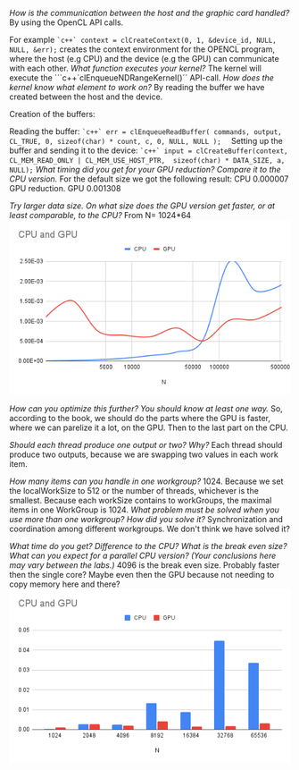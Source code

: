*How is the communication between the host and the graphic card handled?*
By using the OpenCL API calls.

For example
`` `c++`
context = clCreateContext(0, 1, &device_id, NULL, NULL, &err);
``
creates the context environment for the OPENCL program, where the host (e.g CPU) and the device (e.g the GPU) can communicate with each other.
*What function executes your kernel?*
The kernel will execute the  ```c++´clEnqueueNDRangeKernel()´´ API-call. 
*How does the kernel know what element to work on?*
By reading the buffer we have created between the host and the device. 

Creation of the buffers:

Reading the buffer: 
`` `c++`
	err = clEnqueueReadBuffer( commands, output, CL_TRUE, 0, sizeof(char) * count, c, 0, NULL, NULL );  
``
Setting up the buffer and sending it to the device: 
`` `c++`
	input = clCreateBuffer(context,  CL_MEM_READ_ONLY | CL_MEM_USE_HOST_PTR,  sizeof(char) * DATA_SIZE, a, NULL);
``
*What timing did you get for your GPU reduction? Compare it to the CPU version.*
For the default size we got the following result:
CPU 0.000007
GPU reduction.
GPU 0.001308


*Try larger data size. On what size does the GPU version get faster, or at least comparable, to the CPU?*
From N= 1024*64 
![](max_cpu_vs_png.png)

*How can you optimize this further? You should know at least one way.*
So, according to the book, we should do the parts where the GPU is faster, where we can parelize it a lot, on the GPU. Then to the last part on the CPU.

*Should each thread produce one output or two? Why?*
Each thread should produce two outputs, because we are swapping two values in each work item. 

*How many items can you handle in one workgroup?*
1024. Because we set the localWorkSize to 512 or the number of threads, whichever is the smallest. Because each workSize contains to workGroups, the maximal items in one WorkGroup is 1024.
*What problem must be solved when you use more than one workgroup? How did you solve it?*
Synchronization and coordination among different workgroups. We don't think we have solved it?

*What time do you get? Difference to the CPU? What is the break even size? What can you expect for a parallel CPU version? (Your conclusions here may vary between the labs.)*
4096 is the break even size. Probably faster then the single core? Maybe even then the GPU because not needing to copy memory here and there?
![](Bitonic.png)
